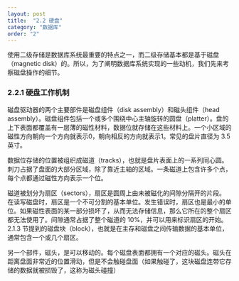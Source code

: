 ```yaml
---
layout: post
title:  "2.2 硬盘"
category: "数据库"
order: "2"
---
```


使用二级存储是数据库系统最重要的特点之一，而二级存储基本都是基于磁盘（magnetic disk）的。所以，为了阐明数据库系统实现的一些动机，我们先来考察磁盘操作的细节。

### 2.2.1 硬盘工作机制

磁盘驱动器的两个主要部件是磁盘组件（disk assembly）和磁头组件（head assembly）。磁盘组件包括一个或多个围绕中心主轴旋转的圆盘（platter）。盘的上下表面都覆盖有一层薄的磁性材料，数据位就存储在这些材料上。一个小区域的磁性方向朝向一个方向就表示0，朝向相反的方向就表示1。常见的盘片直径为 3.5 英寸。

数据位存储的位置被组织成磁道（tracks），也就是盘片表面上的一系列同心圆。刺刀占据了盘面的大部分区域，除了靠近主轴的区域。一条磁道上包含许多个点，每个点都通过磁性方向表示一个位。

磁道被划分为扇区（sectors），扇区是圆周上由未被磁化的间隙分隔开的片段。在读写磁盘时，扇区是一个不可分割的基本单位。发生错误时，扇区也是最小的单位。如果磁性表面的某一部分损坏了，从而无法存储信息，那么它所在的整个扇区都无法使用了。间隙通常占据了整个磁道的 10%，并可以用来标识扇区的开始。2.1.3 节提到的磁盘块（block），也就是在主存和磁盘之间传输数据的基本单位，通常包含一个或几个扇区。

另一个部件，磁头，是可以移动的。每个磁盘表面都拥有一个对应的磁头。磁头在距离盘面非常近的位置滑动，但是不会触碰盘面（如果触碰了，这块磁盘连带它存储的数据就被损毁了，这称为磁头碰撞）
